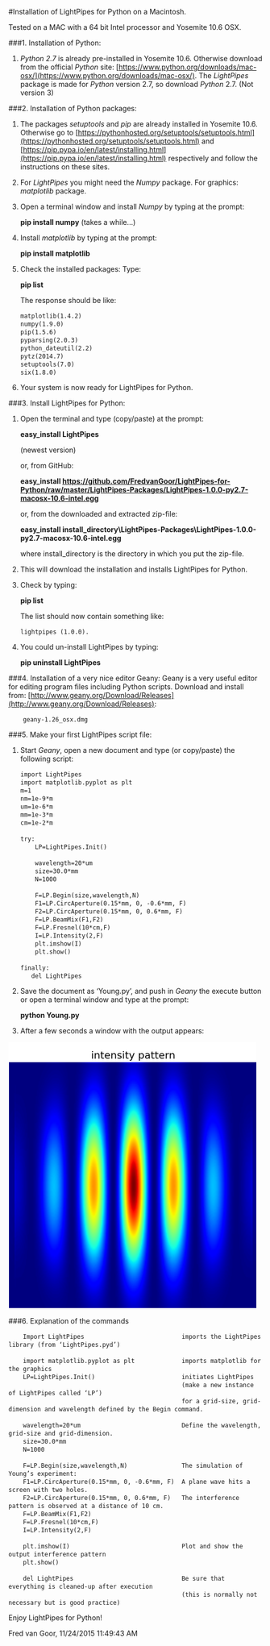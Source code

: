 #Installation of LightPipes for Python on a Macintosh.

Tested on a MAC with a 64 bit Intel processor and Yosemite 10.6 OSX.

###1. Installation of Python:

1.	*Python 2.7* is already pre-installed in Yosemite 10.6. Otherwise download from the official *Python* site: [https://www.python.org/downloads/mac-osx/](https://www.python.org/downloads/mac-osx/). The *LightPipes* package is made for *Python* version 2.7, so download *Python* 2.7. (Not version 3)

###2. Installation of Python packages:

1.	The packages *setuptools* and *pip* are already installed in Yosemite 10.6. Otherwise go to [https://pythonhosted.org/setuptools/setuptools.html](https://pythonhosted.org/setuptools/setuptools.html) and [https://pip.pypa.io/en/latest/installing.html](https://pip.pypa.io/en/latest/installing.html)  respectively and follow the instructions on these sites.
2.	For *LightPipes* you might need the *Numpy* package. For graphics: *matplotlib* package.
3.	Open a terminal window and install *Numpy* by typing at the prompt:

	**pip install numpy** (takes a while…)

4.	Install *matplotlib* by typing at the prompt:

	**pip install matplotlib**

5.	Check the installed packages: Type:

	**pip list**

	The response should be like:

		matplotlib(1.4.2)
		numpy(1.9.0)
		pip(1.5.6)
		pyparsing(2.0.3)
		python_dateutil(2.2)
		pytz(2014.7)
		setuptools(7.0)
		six(1.8.0)

6.	Your system is now ready for LightPipes for Python.

###3. Install LightPipes for Python:

1.	Open the terminal and type (copy/paste) at the prompt:


	**easy_install LightPipes**

	(newest version)

	or, from GitHub:


	**easy\_install https://github.com/FredvanGoor/LightPipes-for-Python/raw/master/LightPipes-Packages/LightPipes-1.0.0-py2.7-macosx-10.6-intel.egg**
	
	or, from the downloaded and extracted zip-file:

	**easy_install install\_directory\LightPipes-Packages\LightPipes-1.0.0-py2.7-macosx-10.6-intel.egg**

	where install\_directory is the directory in which you put the zip-file.

2.	This will download the installation and installs LightPipes for Python.
3.	Check by typing:

	**pip list**

	The list should now contain something like:

		lightpipes (1.0.0).

4.	You could un-install LightPipes by typing:

	**pip uninstall LightPipes**

###4. Installation of a very nice editor Geany:
Geany is a very useful editor for editing program files including Python scripts.
Download and install from: [http://www.geany.org/Download/Releases](http://www.geany.org/Download/Releases):

		geany-1.26_osx.dmg



###5. Make your first LightPipes script file:
1.	Start *Geany*, open a new document and type (or copy/paste)  the following script: 

		import LightPipes
		import matplotlib.pyplot as plt
		m=1
		nm=1e-9*m
		um=1e-6*m
		mm=1e-3*m
		cm=1e-2*m

		try:
		    LP=LightPipes.Init()
		    
		    wavelength=20*um
		    size=30.0*mm
		    N=1000

		    F=LP.Begin(size,wavelength,N)
		    F1=LP.CircAperture(0.15*mm, 0, -0.6*mm, F)
		    F2=LP.CircAperture(0.15*mm, 0, 0.6*mm, F)    
		    F=LP.BeamMix(F1,F2)
		    F=LP.Fresnel(10*cm,F)
		    I=LP.Intensity(2,F)
		    plt.imshow(I)
		    plt.show()
		    
		finally:
		   del LightPipes

2.	Save the document as ‘Young.py’, and push in *Geany* the execute button or open a terminal window and type at the prompt:

	**python Young.py**

3.	After a few seconds a window with the output appears:

![](../img/twoholesPattern.png)

###6. Explanation of the commands

		Import LightPipes  							imports the LightPipes library (from ‘LightPipes.pyd’)

		import matplotlib.pyplot as plt				imports matplotlib for the graphics
		LP=LightPipes.Init()						initiates LightPipes 
													(make a new instance of LightPipes called ‘LP’)
													for a grid-size, grid-dimension and wavelength defined by the Begin command.

		wavelength=20*um							Define the wavelength, grid-size and grid-dimension.
		size=30.0*mm
		N=1000

		F=LP.Begin(size,wavelength,N)				The simulation of Young’s experiment:
		F1=LP.CircAperture(0.15*mm, 0, -0.6*mm, F)	A plane wave hits a screen with two holes.
		F2=LP.CircAperture(0.15*mm, 0, 0.6*mm, F)	The interference pattern is observed at a distance of 10 cm.
		F=LP.BeamMix(F1,F2)
		F=LP.Fresnel(10*cm,F)
		I=LP.Intensity(2,F)

		plt.imshow(I)								Plot and show the output interference pattern
		plt.show()	

		del LightPipes								Be sure that everything is cleaned-up after execution
													(this is normally not necessary but is good practice)

Enjoy LightPipes for Python!

Fred van Goor, 11/24/2015 11:49:43 AM
